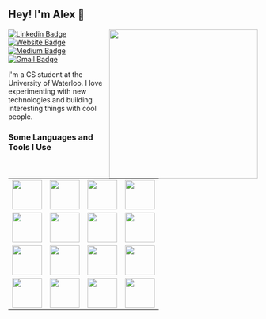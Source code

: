 ## Hey! I'm Alex 👋

<img align='right' src='https://alexjy.com/files/image.svg' width='300px' />

[![Linkedin Badge](https://img.shields.io/badge/-alexjy-blue?style=flat&logo=Linkedin&logoColor=white&link=https://www.linkedin.com/in/alexjy)](https://www.linkedin.com/in/alexjy)
[![Website Badge](https://img.shields.io/badge/-alexyu.ca-E34F26?style=flat&logo=HTML5&logoColor=white&link=https://alexjy.com)](https://alexjy.com)
[![Medium Badge](https://img.shields.io/badge/-@alexjy-000000?style=flat&labelColor=000000&logo=Medium&link=https://medium.com/@alexjy)](https://medium.com/@alexjy)
[![Gmail Badge](https://img.shields.io/badge/-alex@alexyu.ca-D14836?style=flat&logo=Gmail&logoColor=white&link=mailto:alex@alexyu.ca)](mailto:alex@alexyu.ca)

I'm a CS student at the University of Waterloo. I love experimenting with new technologies and building interesting things with cool people.

### Some Languages and Tools I Use

<table>
<tr>
<td align="center">
<img height=60px src="https://simpleicons.org/icons/react.svg"> 
</td>
<td align="center">
<img height=60px src="https://simpleicons.org/icons/nodedotjs.svg"> 
</td>
<td align="center">
<img height=60px src="https://simpleicons.org/icons/javascript.svg"> 
</td>
<td align="center">
<img height=60px src="https://simpleicons.org/icons/mui.svg"> 
</td>
</tr>
<tr>
<td align="center">
<img height=60px src="https://simpleicons.org/icons/python.svg"> 
</td>
<td align="center">
<img height=60px src="https://simpleicons.org/icons/tensorflow.svg"> 
</td>
<td align="center">
<img height=60px src="https://simpleicons.org/icons/keras.svg"> 
</td>
<td align="center">
<img height=60px src="https://simpleicons.org/icons/flask.svg"> 
</td>
</tr>
<tr>
<td align="center">
<img height=60px src="https://simpleicons.org/icons/amazonaws.svg"> 
</td>
<td align="center">
<img height=60px src="https://simpleicons.org/icons/mysql.svg"> 
</td>
<td align="center">
<img height=60px src="https://simpleicons.org/icons/googlecloud.svg"> 
</td>
<td align="center">
<img height=60px src="https://simpleicons.org/icons/firebase.svg"> 
</td>
</tr>
<tr>
<td align="center">
<img height=60px src="https://simpleicons.org/icons/git.svg"> 
</td>
<td align="center">
<img height=60px src="https://simpleicons.org/icons/cplusplus.svg"> 
</td>
<td align="center">
<img height=60px src="https://simpleicons.org/icons/java.svg"> 
</td>
<td align="center">
<img height=60px src="https://simpleicons.org/icons/docker.svg"> 
</td>
</tr>
</table>

<!--### What I'm Currently Learning
 - graphql
 - react native
 - typescript

**uyxela/uyxela** is a ✨ _special_ ✨ repository because its `README.md` (this file) appears on your GitHub profile.

Here are some ideas to get you started:

- 🔭 I’m currently working on ...
- 🌱 I’m currently learning ...
- 👯 I’m looking to collaborate on ...
- 🤔 I’m looking for help with ...
- 💬 Ask me about ...
- 📫 How to reach me: ...
- 😄 Pronouns: ...
- ⚡ Fun fact: ...
-->
